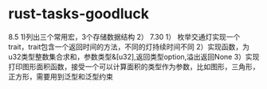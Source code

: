 # rust-tasks-goodluck
8.5
1)列出三个常用宏，3个存储数据结构
2）
7.30 
1） 枚举交通灯实现一个trait，trait包含一个返回时间的方法，不同的灯持续时间不同
2）实现函数，为u32类型整数集合求和，参数类型&[u32],返回类型option<u32>,溢出返回None
3）实现打印图形面积函数，接受一个可以计算面积的类型作为参数，比如图形，三角形，正方形，需要用到泛型和泛型约束
